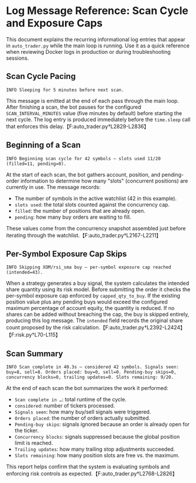 # Log Message Reference: Scan Cycle and Exposure Caps

This document explains the recurring informational log entries that appear in
`auto_trader.py` while the main loop is running. Use it as a quick reference
when reviewing Docker logs in production or during troubleshooting sessions.

## Scan Cycle Pacing

```
INFO Sleeping for 5 minutes before next scan.
```

This message is emitted at the end of each pass through the main loop. After
finishing a scan, the bot pauses for the configured `SCAN_INTERVAL_MINUTES`
value (five minutes by default) before starting the next cycle. The log entry is
produced immediately before the `time.sleep` call that enforces this delay.【F:auto_trader.py†L2829-L2836】

## Beginning of a Scan

```
INFO Beginning scan cycle for 42 symbols — slots used 11/20 (filled=11, pending=0).
```

At the start of each scan, the bot gathers account, position, and pending-order
information to determine how many "slots" (concurrent positions) are currently
in use. The message records:

* The number of symbols in the active watchlist (42 in this example).
* `slots used`: the total slots counted against the concurrency cap.
* `filled`: the number of positions that are already open.
* `pending`: how many buy orders are waiting to fill.

These values come from the concurrency snapshot assembled just before iterating
through the watchlist.【F:auto_trader.py†L2167-L2211】

## Per-Symbol Exposure Cap Skips

```
INFO Skipping XOM/rsi_sma buy — per-symbol exposure cap reached (intended=43).
```

When a strategy generates a buy signal, the system calculates the intended share
quantity using its risk model. Before submitting the order it checks the
per-symbol exposure cap enforced by `capped_qty_to_buy`. If the existing
position value plus any pending buys would exceed the configured maximum
percentage of account equity, the quantity is reduced. If no shares can be added
without breaching the cap, the buy is skipped entirely, producing this log
message. The `intended` field records the original share count proposed by the
risk calculation.【F:auto_trader.py†L2392-L2424】【F:risk.py†L70-L115】

## Scan Summary

```
INFO Scan complete in 40.3s — considered 42 symbols. Signals seen: buy=8, sell=8. Orders placed: buy=0, sell=0. Pending-buy skips=0, concurrency blocks=0, trailing updates=0. Slots remaining: 9/20.
```

At the end of each scan the bot summarizes the work it performed:

* `Scan complete in …`: total runtime of the cycle.
* `considered`: number of tickers processed.
* `Signals seen`: how many buy/sell signals were triggered.
* `Orders placed`: the number of orders actually submitted.
* `Pending-buy skips`: signals ignored because an order is already open for the ticker.
* `Concurrency blocks`: signals suppressed because the global position limit is reached.
* `Trailing updates`: how many trailing stop adjustments succeeded.
* `Slots remaining`: how many position slots are free vs. the maximum.

This report helps confirm that the system is evaluating symbols and enforcing
risk controls as expected.【F:auto_trader.py†L2768-L2826】
